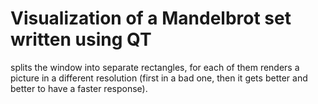 # Visualization of a Mandelbrot set written using QT

splits the window into separate rectangles, for each of them renders a picture in a different resolution (first in a bad
one, then it gets better and better to have a faster response).
